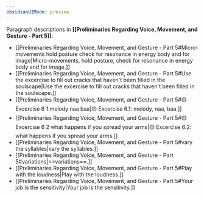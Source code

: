 ```yaml
---
obsidianUIMode: preview
---
```

Paragraph descriptions in **[[Preliminaries Regarding Voice, Movement, and Gesture - Part 5]]**:
- [[Preliminaries Regarding Voice, Movement, and Gesture - Part 5#Micro-movements hold posture check for resonance in energy body and for image|Micro-movements, hold posture, check for resonance in energy body and for image.]]
- [[Preliminaries Regarding Voice, Movement, and Gesture - Part 5#Use the excercise to fill out cracks that haven't been filled in the soulscape|Use the excercise to fill out cracks that haven't been filled in the soulscape.]]
- [[Preliminaries Regarding Voice, Movement, and Gesture - Part 5#🟡 Excercise 6 1 melody naa baa|🟡 Excercise 6.1: melody, naa, baa.]]
- [[Preliminaries Regarding Voice, Movement, and Gesture - Part 5#🟡 Excercise 6 2 what happens if you spread your arms|🟡 Excercise 6.2: what happens if you spread your arms.]]
- [[Preliminaries Regarding Voice, Movement, and Gesture - Part 5#vary the syllables|vary the syllables.]]
- [[Preliminaries Regarding Voice, Movement, and Gesture - Part 5#variations|==variations==.]]
- [[Preliminaries Regarding Voice, Movement, and Gesture - Part 5#Play with the loudness|Play with the loudness.]]
- [[Preliminaries Regarding Voice, Movement, and Gesture - Part 5#Your job is the sensitivity|Your job is the sensitivity.]]

